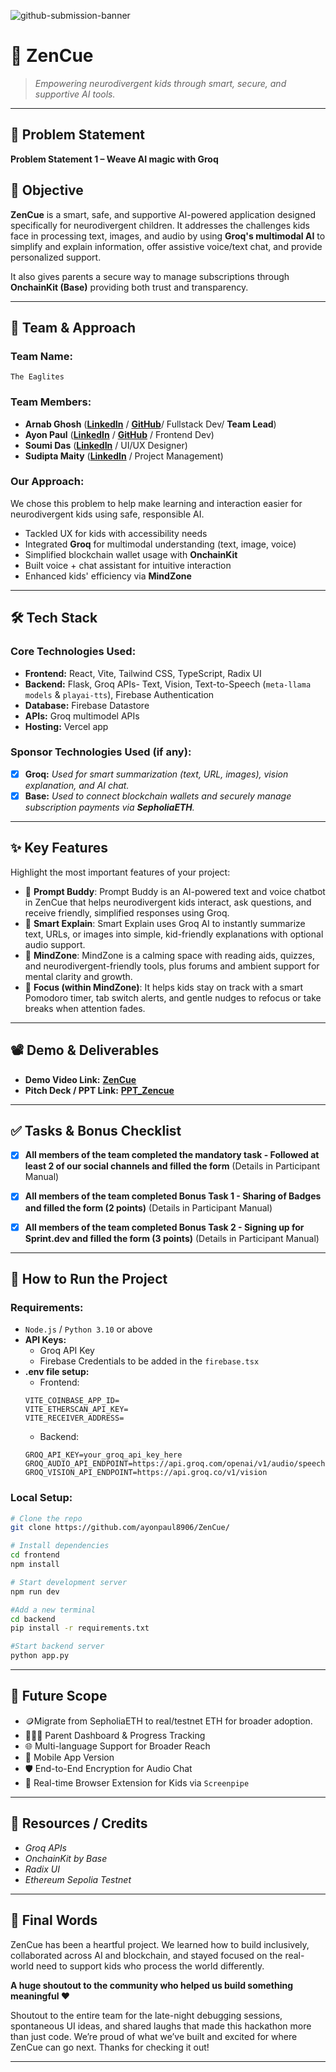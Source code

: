 ![github-submission-banner](https://github.com/user-attachments/assets/a1493b84-e4e2-456e-a791-ce35ee2bcf2f)

# 🚀 ZenCue

> _Empowering neurodivergent kids through smart, secure, and supportive AI tools._

---

## 📌 Problem Statement
 
**Problem Statement 1 – Weave AI magic with Groq**

## 🎯 Objective

**ZenCue** is a smart, safe, and supportive AI-powered application designed specifically for neurodivergent children.
It addresses the challenges kids face in processing text, images, and audio by using **Groq's multimodal AI** to simplify and explain information, offer assistive voice/text chat, and provide personalized support.

It also gives parents a secure way to manage subscriptions through **OnchainKit (Base)** providing both trust and transparency.

---

## 🧠 Team & Approach

### Team Name:  
`The Eaglites`

### Team Members:  
- **Arnab Ghosh** ([**LinkedIn**](https://linkedin.com/in/tulug559)  / [**GitHub**](https://github.com/tulu-g559)/ Fullstack Dev/ **Team Lead**)
- **Ayon Paul** ([**LinkedIn**](https://www.linkedin.com/in/ayon2407s) / [**GitHub**](https://github.com/ayonpaul8906/) / Frontend Dev)
- **Soumi Das** ([**LinkedIn**](https://www.linkedin.com/in/soumi-das-831105308) / UI/UX Designer)
- **Sudipta Maity** ([**LinkedIn**](https://www.linkedin.com/in/sudipta-maity-099a25302) / Project Management)

### Our Approach:  
We chose this problem to help make learning and interaction easier for neurodivergent kids using safe, responsible AI.
*   Tackled UX for kids with accessibility needs
*   Integrated **Groq** for multimodal understanding (text, image, voice)
*   Simplified blockchain wallet usage with **OnchainKit**
*   Built voice + chat assistant for intuitive interaction
* Enhanced kids' efficiency via **MindZone**

---

## 🛠️ Tech Stack

### Core Technologies Used:
- **Frontend:** React, Vite, Tailwind CSS, TypeScript, Radix UI
- **Backend:** Flask, Groq APIs- Text, Vision, Text-to-Speech  (`meta-llama models` & `playai-tts`), Firebase Authentication
- **Database:** Firebase Datastore
- **APIs:** Groq multimodel APIs
- **Hosting:** Vercel app

### Sponsor Technologies Used (if any):
- [x]  **Groq:**  _Used for smart summarization (text, URL, images), vision explanation, and AI chat._   
- [x]  **Base:** _Used to connect blockchain wallets and securely manage subscription payments via **SepholiaETH**._

---

## ✨ Key Features

Highlight the most important features of your project:

- 🤖 **Prompt Buddy**: Prompt Buddy is an AI-powered text and voice chatbot in ZenCue that helps neurodivergent kids interact, ask questions, and receive friendly, simplified responses using Groq.  
- 📱 **Smart Explain**: Smart Explain uses Groq AI to instantly summarize text, URLs, or images into simple, kid-friendly explanations with optional audio support.
- 🤯 **MindZone**: MindZone is a calming space with reading aids, quizzes, and neurodivergent-friendly tools, plus forums and ambient support for mental clarity and growth.
- 🔕 **Focus (within MindZone)**: It helps kids stay on track with a smart Pomodoro timer, tab switch alerts, and gentle nudges to refocus or take breaks when attention fades.


---

## 📽️ Demo & Deliverables

- **Demo Video Link:** [**ZenCue**](https://youtu.be/CCufY1OgUb0?si=4JXIaMYCffWjNZs_)  
- **Pitch Deck / PPT Link:** [**PPT_Zencue**](https://docs.google.com/presentation/d/1v7Ds5ZBGYIcxTWJ6TXUKaeaxeP1pnpUF/edit?usp=sharing&ouid=115095129633022028895&rtpof=true&sd=true)  

---

## ✅ Tasks & Bonus Checklist

- [x]  **All members of the team completed the mandatory task - Followed at least 2 of our social channels and filled the form** (Details in Participant Manual)  
- [x]  **All members of the team completed Bonus Task 1 - Sharing of Badges and filled the form (2 points)**  (Details in Participant Manual)
- [x]  **All members of the team completed Bonus Task 2 - Signing up for Sprint.dev and filled the form (3 points)**  (Details in Participant Manual)


---

## 🧪 How to Run the Project

### Requirements:
- `Node.js` / `Python 3.10` or above
- **API Keys:**
    * Groq API Key
    * Firebase Credentials to be added in the `firebase.tsx`
- **.env file setup:**
    * Frontend: 
    ```
    VITE_COINBASE_APP_ID=
    VITE_ETHERSCAN_API_KEY=
    VITE_RECEIVER_ADDRESS=

    ```
    * Backend:
    ```
    GROQ_API_KEY=your_groq_api_key_here
    GROQ_AUDIO_API_ENDPOINT=https://api.groq.com/openai/v1/audio/speech
    GROQ_VISION_API_ENDPOINT=https://api.groq.co/v1/vision
    ``` 

### Local Setup:
```bash
# Clone the repo
git clone https://github.com/ayonpaul8906/ZenCue/

# Install dependencies
cd frontend
npm install

# Start development server
npm run dev

#Add a new terminal
cd backend
pip install -r requirements.txt

#Start backend server
python app.py
```

---

## 🧬 Future Scope
*   🪙Migrate from SepholiaETH to real/testnet ETH for broader adoption.
*   👨‍👩‍👧 Parent Dashboard & Progress Tracking
*   🌐 Multi-language Support for Broader Reach
*   📱 Mobile App Version
*   🛡️ End-to-End Encryption for Audio Chat
*    🚀 Real-time Browser Extension for Kids via `Screenpipe`

---

## 📎 Resources / Credits

- *Groq APIs*
- *OnchainKit by Base*
- *Radix UI*
- *Ethereum Sepolia Testnet*

---

## 🏁 Final Words

ZenCue has been a heartful project. We learned how to build inclusively, collaborated across AI and blockchain, and stayed focused on the real-world need to support kids who process the world differently.

**A huge shoutout to the community who helped us build something meaningful ❤️**

Shoutout to the entire team for the late-night debugging sessions, spontaneous UI ideas, and shared laughs that made this hackathon more than just code. We’re proud of what we’ve built and excited for where ZenCue can go next. Thanks for checking it out!

---